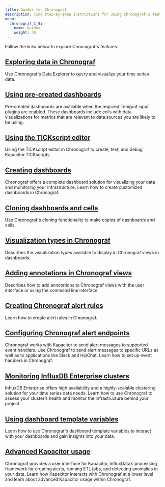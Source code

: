 ```yaml
---
title: Guides for Chronograf
description: Find step-by-step instructions for using Chronograf's features.
menu:
  chronograf_1_8:
    name: Guides
    weight: 30
---
```


Follow the links below to explore Chronograf's features.


## [Exploring data in Chronograf](/chronograf/v1.8/guides/querying-data)

Use Chronograf's Data Explorer to query and visualize your time series data.

## [Using pre-created dashboards](/chronograf/v1.8/guides/using-precreated-dashboards/)

Pre-created dashboards are available when the required Telegraf input plugins are enabled. These dashboards include cells with data visualizations for metrics that are relevant to data sources you are likely to be using.   

## [Using the TICKscript editor](/chronograf/v1.8/guides/tickscript-logging/)

Using the TICKscript editor in Chronograf to create, test, and debug Kapacitor TICKscripts.

## [Creating dashboards](/chronograf/latest/guides/create-a-dashboard/)

Chronograf offers a complete dashboard solution for visualizing your data and monitoring your infrastructure.
Learn how to create customized dashboards in Chronograf.

## [Cloning dashboards and cells](/chronograf/v1.8/guides/cloning-in-ui/)

Use Chronograf's cloning functionality to make copies of dashboards and cells.

## [Visualization types in Chronograf](/chronograf/v1.8/guides/visualization-types/)

Describes the visualization types available to display in Chronograf views in dashboards.

## [Adding annotations in Chronograf views](/chronograf/v1.8/guides/annotations/)

Describes how to add annotations to Chronograf views with the user interface or using the command line interface.

## [Creating Chronograf alert rules](/chronograf/v1.8/guides/create-alert-rules/)

Learn how to create alert rules in Chronograf.

## [Configuring Chronograf alert endpoints](/chronograf/v1.8/guides/configuring-alert-endpoints/)

Chronograf works with Kapacitor to send alert messages to supported event handlers.
Use Chronograf to send alert messages to specific URLs as well as to applications like Slack and HipChat.
Learn how to set up event handlers in Chronograf.

## [Monitoring InfluxDB Enterprise clusters](/chronograf/v1.8/guides/monitoring-influxenterprise-clusters/)

InfluxDB Enterprise offers high availability and a highly-scalable clustering solution for your time series data needs.
Learn how to use Chronograf to assess your cluster’s health and monitor the infrastructure behind your project.

## [Using dashboard template variables](/chronograf/v1.8/guides/dashboard-template-variables/)

Learn how to use Chronograf's dashboard template variables to interact with your dashboards and gain insights into your data.

## [Advanced Kapacitor usage](/chronograf/v1.8/guides/advanced-kapacitor/)

Chronograf provides a user interface for Kapacitor, InfluxData’s processing framework for creating alerts, running ETL jobs, and detecting anomalies in your data.
Learn how Kapacitor interacts with Chronograf at a lower level and learn about advanced Kapacitor usage within Chronograf.
